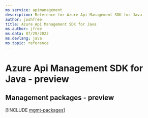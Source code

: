 ```yaml
---
ms.service: apimanagement
description: Reference for Azure Api Management SDK for Java
author: joshfree
title: Azure Api Management SDK for Java
ms.author: jfree
ms.data: 07/29/2022
ms.devlang: java
ms.topic: reference
---
```

# Azure Api Management SDK for Java - preview

## Management packages - preview
[!INCLUDE [mgmt-packages](api-management-mgmt-index.md)]